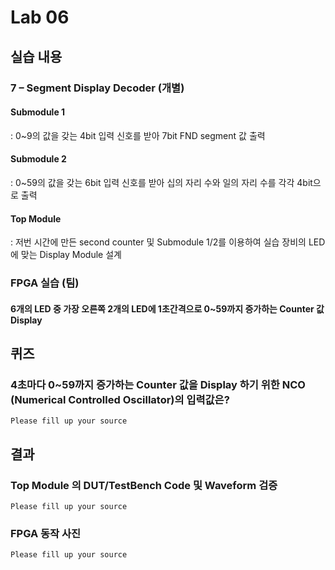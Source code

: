 ﻿# Lab 06
## 실습 내용
 ### **7 – Segment Display Decoder (개별)**
 #### **Submodule 1**
: 0~9의 값을 갖는 4bit 입력 신호를 받아 7bit FND  segment  값 출력
 #### **Submodule 2**
: 0~59의 값을 갖는 6bit 입력 신호를 받아 십의 자리 수와 일의 자리 수를 각각 4bit으로 출력
 #### **Top Module**
: 저번 시간에 만든 second counter  및 Submodule 1/2를 이용하여  실습 장비의 LED에 맞는 Display Module 설계

 ### FPGA 실습 (팀)
 #### **6개의 LED 중  가장 오른쪽 2개의 LED에 1초간격으로 0~59까지 증가하는 Counter 값 Display**
  
 ## 퀴즈
 ### 4초마다 0~59까지 증가하는 Counter 값을 Display 하기 위한 NCO (Numerical Controlled Oscillator)의 입력값은?

    Please fill up your source
 
 ## 결과
 ### **Top Module 의 DUT/TestBench Code 및 Waveform 검증**
 
    Please fill up your source
    
 ### **FPGA 동작 사진**

    Please fill up your source
 
